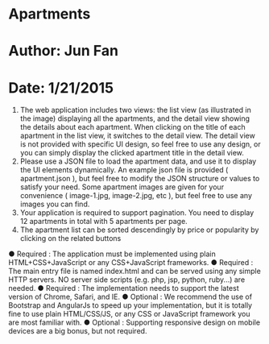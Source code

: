 # Apartments
# Author: Jun Fan
# Date: 1/21/2015
1. The web application includes two views: the list view (as illustrated in the image) displaying all the apartments, and the detail view showing the details about each apartment. When clicking on the title of each apartment in the list view, it switches to the detail view. The detail view is not provided with specific UI design, so feel free to use any design, or you can simply display the clicked apartment title in the detail view.
2. Please use a JSON file to load the apartment data, and use it to display the UI elements dynamically. An example json file is provided ( apartment.json ), but feel free to modify the JSON structure or values to satisfy your need. Some apartment images are given for your convenience ( image-1.jpg, image-2.jpg, etc ), but feel free to use any images you can find.
3. Your application is required to support pagination. You need to display 12 apartments in total with 5 apartments per page.
4. The apartment list can be sorted descendingly by price or popularity by clicking on the related buttons

● Required : The application must be implemented using plain HTML+CSS+JavaScript or any CSS+JavaScript frameworks.
● Required : The main entry file is named index.html and can be served using any simple HTTP servers. NO server side scripts (e.g. php, jsp, python, ruby...) are needed.
● Required : The implementation needs to support the latest version of Chrome, Safari, and IE.
● Optional : We recommend the use of Bootstrap and AngularJs to speed up your implementation, but it is totally fine to use plain HTML/CSS/JS, or any CSS or JavaScript framework you are most familiar with.
● Optional : Supporting responsive design on mobile devices are a big bonus, but not required.

